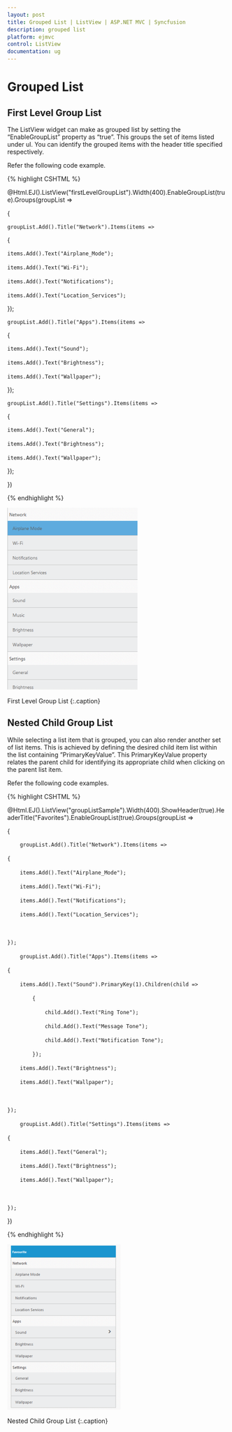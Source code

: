 ```yaml
---
layout: post
title: Grouped List | ListView | ASP.NET MVC | Syncfusion
description: grouped list
platform: ejmvc
control: ListView
documentation: ug
---
```


# Grouped List

## First Level Group List

The ListView widget can make as grouped list by setting the “EnableGroupList” property as “true”. This groups the set of items listed under ul. You can identify the grouped items with the header title specified respectively.

Refer the following code example.



 {% highlight CSHTML %}

@Html.EJ().ListView("firstLevelGroupList").Width(400).EnableGroupList(true).Groups(groupList =>

{

	groupList.Add().Title("Network").Items(items =>

{

	items.Add().Text("Airplane_Mode");

	items.Add().Text("Wi-Fi");

	items.Add().Text("Notifications");

	items.Add().Text("Location_Services");



});

	groupList.Add().Title("Apps").Items(items =>

{

	items.Add().Text("Sound");

	items.Add().Text("Brightness");

	items.Add().Text("Wallpaper");



});

	groupList.Add().Title("Settings").Items(items =>

{

	items.Add().Text("General");

	items.Add().Text("Brightness");

	items.Add().Text("Wallpaper");



});



})

{% endhighlight %}



![](Grouped-List_images/Grouped-List_img1.png)

First Level Group List
{:.caption}

## Nested Child Group List

While selecting a list item that is grouped, you can also render another set of list items. This is achieved by defining the desired child item list within the list containing ”PrimaryKeyValue”. This PrimaryKeyValue property relates the parent child for identifying its appropriate child when clicking on the parent list item.

Refer the following code examples.



{% highlight CSHTML %}

@Html.EJ().ListView("groupListSample").Width(400).ShowHeader(true).HeaderTitle("Favorites").EnableGroupList(true).Groups(groupList =>

{

		groupList.Add().Title("Network").Items(items =>

	{

		items.Add().Text("Airplane_Mode");

		items.Add().Text("Wi-Fi");

		items.Add().Text("Notifications");

		items.Add().Text("Location_Services");



	});

		groupList.Add().Title("Apps").Items(items =>

	{

		items.Add().Text("Sound").PrimaryKey(1).Children(child =>

			{

				child.Add().Text("Ring Tone");

				child.Add().Text("Message Tone");

				child.Add().Text("Notification Tone");

			});

		items.Add().Text("Brightness");

		items.Add().Text("Wallpaper");



	});

		groupList.Add().Title("Settings").Items(items =>

	{

		items.Add().Text("General");

		items.Add().Text("Brightness");

		items.Add().Text("Wallpaper");



	});

})


{% endhighlight %}



![](Grouped-List_images/Grouped-List_img2.png)

Nested Child Group List
{:.caption}
